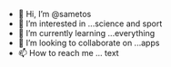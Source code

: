 - 👋 Hi, I’m @sametos
- 👀 I’m interested in ...science and sport
- 🌱 I’m currently learning ...everything
- 💞️ I’m looking to collaborate on ...apps
- 📫 How to reach me ... text

<!---
sametos/sametos is a ✨ special ✨ repository because its `README.md` (this file) appears on your GitHub profile.
You can click the Preview link to take a look at your changes.
--->
